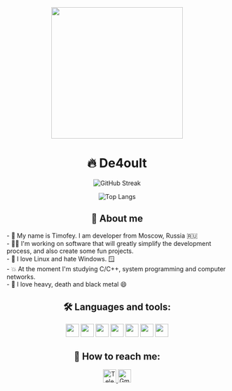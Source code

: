 <div id="header" align="center" r>
  <img src="https://cdn.myportfolio.com/2fcfcb103788251450a8304378dffded/a62c047f-8369-493c-ab14-71ef51bebc55_rw_1200.gif?h=e8c7ce55b326319eaca316cc1e74518f" width="300"/>
</div>


<h1 align="center"> 🔥 De4oult</h1>

<div id="stats" align="center">
  
  ![GitHub Streak](https://streak-stats.demolab.com?user=De4oult&theme=tokyonight&hide_border=true&date_format=j%20M%5B%20Y%5D)
  
  ![Top Langs](https://github-readme-stats.vercel.app/api/top-langs/?username=de4oult&layout=compact&theme=tokyonight&hide_border=true)
</div>

<div align="center">
    <h2> 👋 About me</h2>
    <div align="left">
    - 👋 My name is Timofey. I am developer from Moscow, Russia 🇷🇺 <br>
    - 👨‍💻 I'm working on software that will greatly simplify the development process, and also create some fun projects. <br>
    - 🐧	I love Linux and hate Windows. 🪟 <br>
    - 💥 At the moment I'm studying C/C++, system programming and computer networks. <br>
    - 🤘 I love heavy, death and black metal 😄 <br>
    </div>
</div>

<div id="badges" align="center">
    <h2> 🛠️ Languages and tools: </h2>
    <img src="https://img.shields.io/badge/-PYTHON-black?style=for-the-badge&logo=python"  height="30" />
    <img src="https://img.shields.io/badge/-RUST-black?style=for-the-badge&logo=rust"      height="30" />
    <img src="https://img.shields.io/badge/-GO-black?style=for-the-badge&logo=go"          height="30" />
    <img src="https://img.shields.io/badge/-GIT-black?style=for-the-badge&logo=git"        height="30" />
    <img src="https://img.shields.io/badge/-GITHUB-black?style=for-the-badge&logo=github"  height="30" />
    <img src="https://img.shields.io/badge/-KALI-black?style=for-the-badge&logo=kalilinux" height="30" />
    <img src="https://img.shields.io/badge/-LINUX-black?style=for-the-badge&logo=linux"    height="30" />
</div>


<h2 align="center"> 📮 How to reach me:</h2>
<div id="social" align="center">
    <a href="https://t.me/de4oult">
        <img src="https://img.shields.io/badge/-Telegram-informational?style=for-the-badge&logo=telegram" alt="Telegram Badge"   height="30" />
    </a>
    <img src="https://img.shields.io/badge/-kayra.dist@gmail.com-informational?style=for-the-badge&logo=gmail" alt="Gmail Badge" height="30" />
</div>
